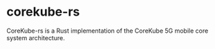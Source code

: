 # corekube-rs

CoreKube-rs is a Rust implementation of the CoreKube 5G mobile core system architecture.
